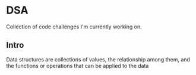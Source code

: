 # DSA

Collection of code challenges I'm currently working on.

## Intro


 Data structures are collections of values, the relationship among them, and the functions or operations that can be applied to the data